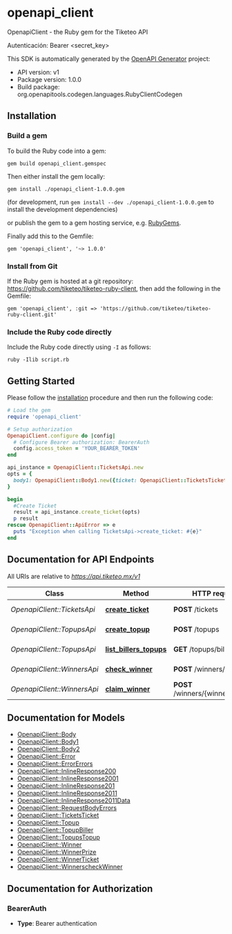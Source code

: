 # openapi_client

OpenapiClient - the Ruby gem for the Tiketeo API

Autenticación: Bearer <secret_key>


This SDK is automatically generated by the [OpenAPI Generator](https://openapi-generator.tech) project:

- API version: v1
- Package version: 1.0.0
- Build package: org.openapitools.codegen.languages.RubyClientCodegen

## Installation

### Build a gem

To build the Ruby code into a gem:

```shell
gem build openapi_client.gemspec
```

Then either install the gem locally:

```shell
gem install ./openapi_client-1.0.0.gem
```

(for development, run `gem install --dev ./openapi_client-1.0.0.gem` to install the development dependencies)

or publish the gem to a gem hosting service, e.g. [RubyGems](https://rubygems.org/).

Finally add this to the Gemfile:

    gem 'openapi_client', '~> 1.0.0'

### Install from Git

If the Ruby gem is hosted at a git repository: https://github.com/tiketeo/tiketeo-ruby-client, then add the following in the Gemfile:

    gem 'openapi_client', :git => 'https://github.com/tiketeo/tiketeo-ruby-client.git'

### Include the Ruby code directly

Include the Ruby code directly using `-I` as follows:

```shell
ruby -Ilib script.rb
```

## Getting Started

Please follow the [installation](#installation) procedure and then run the following code:

```ruby
# Load the gem
require 'openapi_client'

# Setup authorization
OpenapiClient.configure do |config|
  # Configure Bearer authorization: BearerAuth
  config.access_token = 'YOUR_BEARER_TOKEN'
end

api_instance = OpenapiClient::TicketsApi.new
opts = {
  body1: OpenapiClient::Body1.new({ticket: OpenapiClient::TicketsTicket.new({branch_id: 'branch_id_example', amount: 3.56, phone: 'phone_example', phone_confirmation: 'phone_confirmation_example'})}) # Body1 |
}

begin
  #Create Ticket
  result = api_instance.create_ticket(opts)
  p result
rescue OpenapiClient::ApiError => e
  puts "Exception when calling TicketsApi->create_ticket: #{e}"
end

```

## Documentation for API Endpoints

All URIs are relative to *https://api.tiketeo.mx/v1*

Class | Method | HTTP request | Description
------------ | ------------- | ------------- | -------------
*OpenapiClient::TicketsApi* | [**create_ticket**](docs/TicketsApi.md#create_ticket) | **POST** /tickets | Create Ticket
*OpenapiClient::TopupsApi* | [**create_topup**](docs/TopupsApi.md#create_topup) | **POST** /topups | Create topup
*OpenapiClient::TopupsApi* | [**list_billers_topups**](docs/TopupsApi.md#list_billers_topups) | **GET** /topups/billers | List topups billers
*OpenapiClient::WinnersApi* | [**check_winner**](docs/WinnersApi.md#check_winner) | **POST** /winners/check | Check Winner
*OpenapiClient::WinnersApi* | [**claim_winner**](docs/WinnersApi.md#claim_winner) | **POST** /winners/{winnerId}/claim | Claim Winner


## Documentation for Models

 - [OpenapiClient::Body](docs/Body.md)
 - [OpenapiClient::Body1](docs/Body1.md)
 - [OpenapiClient::Body2](docs/Body2.md)
 - [OpenapiClient::Error](docs/Error.md)
 - [OpenapiClient::ErrorErrors](docs/ErrorErrors.md)
 - [OpenapiClient::InlineResponse200](docs/InlineResponse200.md)
 - [OpenapiClient::InlineResponse2001](docs/InlineResponse2001.md)
 - [OpenapiClient::InlineResponse201](docs/InlineResponse201.md)
 - [OpenapiClient::InlineResponse2011](docs/InlineResponse2011.md)
 - [OpenapiClient::InlineResponse2011Data](docs/InlineResponse2011Data.md)
 - [OpenapiClient::RequestBodyErrors](docs/RequestBodyErrors.md)
 - [OpenapiClient::TicketsTicket](docs/TicketsTicket.md)
 - [OpenapiClient::Topup](docs/Topup.md)
 - [OpenapiClient::TopupBiller](docs/TopupBiller.md)
 - [OpenapiClient::TopupsTopup](docs/TopupsTopup.md)
 - [OpenapiClient::Winner](docs/Winner.md)
 - [OpenapiClient::WinnerPrize](docs/WinnerPrize.md)
 - [OpenapiClient::WinnerTicket](docs/WinnerTicket.md)
 - [OpenapiClient::WinnerscheckWinner](docs/WinnerscheckWinner.md)


## Documentation for Authorization


### BearerAuth

- **Type**: Bearer authentication

